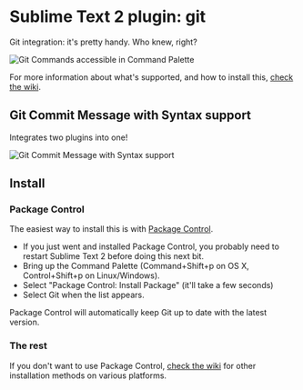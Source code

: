# Sublime Text 2 plugin: git

Git integration: it's pretty handy. Who knew, right?

![Git Commands accessible in Command Palette](https://github.com/kemayo/sublime-text-git/wiki/images/palette.png)

For more information about what's supported, and how to install this, [check the wiki](https://github.com/kemayo/sublime-text-2-git/wiki).

## Git Commit Message with Syntax support

Integrates two plugins into one!

![Git Commit Message with Syntax support](https://cloud.githubusercontent.com/assets/922234/7244869/8fb0d48a-e814-11e4-9019-b18b4ab008e6.png)


## Install

### Package Control

The easiest way to install this is with [Package Control](http://wbond.net/sublime\_packages/package\_control).

 * If you just went and installed Package Control, you probably need to restart Sublime Text 2 before doing this next bit.
 * Bring up the Command Palette (Command+Shift+p on OS X, Control+Shift+p on Linux/Windows).
 * Select "Package Control: Install Package" (it'll take a few seconds)
 * Select Git when the list appears.

Package Control will automatically keep Git up to date with the latest version.

### The rest

If you don't want to use Package Control, [check the wiki](https://github.com/kemayo/sublime-text-2-git/wiki) for other installation methods on various platforms.
